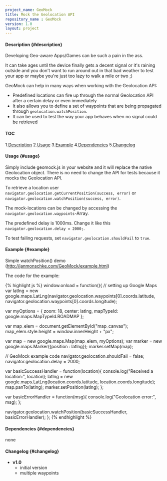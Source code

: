 ```yaml
---
project_name: GeoMock
title: Mock the Geolocation API
repository_name : GeoMock
version: 1.0
layout: project
---
```

#### Description {#description}
Developing Geo-aware Apps/Games can be such a pain in the ass.

It can take ages until the device finally gets a decent signal or it's raining outside and you don't want to run around out in that bad weather to test your app or maybe you're just too lazy to walk a mile or two ;)

GeoMock can help in many ways when working with the Geolocation API:
- Predefined locations can fire up through the normal Geolocation API after a certain delay or even immediately
- It also allows you to define a set of waypoints that are being propagated through `geolocation.watchPosition`.
- It can be used to test the way your app behaves when no signal could be retrieved

#### TOC
1.[Description](#description)
2.[Usage](#usage)
3.[Example](#example)
4.[Dependencies](#dependencies)
5.[Changelog](#changelog)

#### Usage {#usage}

Simply include geomock.js in your website and it will replace the native Geolocation object. There is no need to change the API for tests because it mocks the Geolocation API.

To retrieve a location user `navigator.geolocation.getCurrentPosition(success, error)` or `navigator.geolocation.watchPosition(success, error)`.

The mock-locations can be changed by accessing the `navigator.geolocation.waypoints`-Array.

The predefined delay is 1000ms. Change it like this `navigator.geolocation.delay = 2000;`.

To test failing requests, set `navigator.geolocation.shouldFail` to `true`.

#### Example {#example}
Simple watchPosition() demo (<a href="http://janmonschke.com/GeoMock/example.html">http://janmonschke.com/GeoMock/example.html</a>)

The code for the example:

{% highlight js %}
window.onload = function(){
  // setting up Google Maps
  var latlng =  new google.maps.LatLng(navigator.geolocation.waypoints[0].coords.latitude,
                navigator.geolocation.waypoints[0].coords.longitude);

  var myOptions = {
    zoom: 18,
    center: latlng,
    mapTypeId: google.maps.MapTypeId.ROADMAP
  };

  var map_elem = document.getElementById("map_canvas");
  map_elem.style.height = window.innerHeight + "px";

  var map = new google.maps.Map(map_elem, myOptions);
  var marker = new google.maps.Marker({position : latlng});
  marker.setMap(map);

  // GeoMock example code
  navigator.geolocation.shouldFail = false;
  navigator.geolocation.delay = 2000;

  var basicSuccessHandler = function(location){
    console.log("Received a location:", location);
    latlng = new google.maps.LatLng(location.coords.latitude, location.coords.longitude);
    map.panTo(latlng);
    marker.setPosition(latlng);
  };

  var basicErrorHandler = function(msg){
    console.log("Geolocation error:", msg);
  };

  navigator.geolocation.watchPosition(basicSuccessHandler, basicErrorHandler);
};
{% endhighlight %}

#### Dependencies {#dependencies}
none

#### Changelog {#changelog}
- __v1.0__
  - initial version
  - multiple waypoints